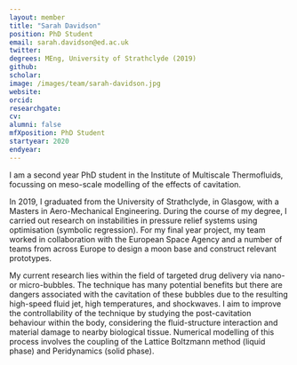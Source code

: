 ```yaml
---
layout: member
title: "Sarah Davidson"
position: PhD Student
email: sarah.davidson@ed.ac.uk
twitter: 
degrees: MEng, University of Strathclyde (2019)
github: 
scholar:
image: /images/team/sarah-davidson.jpg
website: 
orcid:
researchgate: 	
cv:  
alumni: false
mfXposition: PhD Student
startyear: 2020
endyear: 
---
```


I am a second year PhD student in the Institute of Multiscale Thermofluids, focussing on meso-scale modelling of the effects of cavitation. 

In 2019, I graduated from the University of Strathclyde, in Glasgow, with a Masters in Aero-Mechanical Engineering. During the course of my degree, I carried out research on instabilities in pressure relief systems using optimisation (symbolic regression). For my final year project, my team worked in collaboration with the European Space Agency and a number of teams from across Europe to design a moon base and construct relevant prototypes. 

My current research lies within the field of targeted drug delivery via nano- or micro-bubbles. The technique has many potential benefits but there are dangers associated with the cavitation of these bubbles due to the resulting high-speed fluid jet, high temperatures, and shockwaves. I aim to improve the controllability of the technique by studying the post-cavitation behaviour within the body, considering the fluid-structure interaction and material damage to nearby biological tissue. Numerical modelling of this process involves the coupling of the Lattice Boltzmann method (liquid phase) and Peridynamics (solid phase). 
